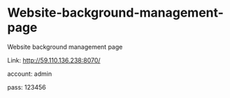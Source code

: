 # Website-background-management-page
Website background management page    

Link: http://59.110.136.238:8070/     

account: admin    

pass: 123456
